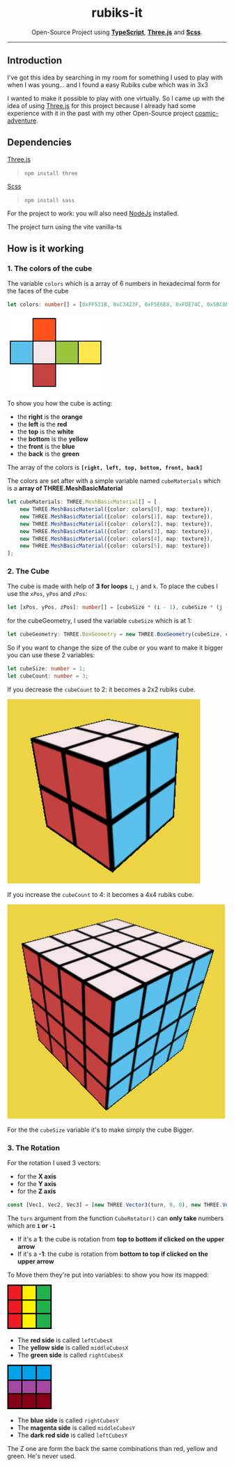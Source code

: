 <h1 align="center">rubiks-it</h1>

<p align="center"> Open-Source Project using <b><a href="https://www.typescriptlang.org/">TypeScript</a></b>, <b><a href="https://threejs.org/docs/index.html#manual/en/introduction/Creating-a-scene)">Three.js</a></b> and <b><a href="https://sass-lang.com/">Scss</a></b>.</p>

<hr/>

## Introduction

I've got this idea by searching in my room for something I used to play with when I was young... and I found a easy Rubiks cube which was in 3x3

I wanted to make it possible to play with one virtually. So I came up with the idea of using [Three.js](https://threejs.org/docs/index.html#manual/en/introduction/Creating-a-scene) for this project because I already had some experience with it in the past with my other Open-Source project [cosmic-adventure](https://github.com/LelouchFR/cosmic-adventure).


## Dependencies

[Three.js](https://threejs.org/docs/index.html#manual/en/introduction/Creating-a-scene)
> `npm install three`

[Scss](https://sass-lang.com/)
> `npm install sass`

For the project to work: you will also need [NodeJs](https://nodejs.org/en) installed.

The project turn using the vite vanilla-ts

## How is it working

### 1. The colors of the cube

The variable `colors` which is a array of 6 numbers in hexadecimal form for the faces of the cube
```ts
let colors: number[] = [0xFF521B, 0xC3423F, 0xF5E6E8, 0xFDE74C, 0x5BC0EB, 0x9BC53D];
```
![](readme_imgs/2d_Cube.png)

To show you how the cube is acting:
-  the **right** is the **orange**
-  the **left** is the **red**
-  the **top** is the **white**
-  the **bottom** is the **yellow**
-  the **front** is the **blue**
-  the **back** is the **green**

The array of the colors is **`[right, left, top, bottom, front, back]`**

The colors are set after with a simple variable named `cubeMaterials` which is a **array of THREE.MeshBasicMaterial**
```ts
let cubeMaterials: THREE.MeshBasicMaterial[] = [
    new THREE.MeshBasicMaterial({color: colors[0], map: texture}),
    new THREE.MeshBasicMaterial({color: colors[1], map: texture}),
    new THREE.MeshBasicMaterial({color: colors[2], map: texture}),
    new THREE.MeshBasicMaterial({color: colors[3], map: texture}),
    new THREE.MeshBasicMaterial({color: colors[4], map: texture}),
    new THREE.MeshBasicMaterial({color: colors[5], map: texture})
];
```

### 2. The Cube

The cube is made with help of **3 for loops** `i`, `j` and `k`. To place the cubes I use the `xPos`, `yPos` and `zPos`:
```ts
let [xPos, yPos, zPos]: number[] = [cubeSize * (i - 1), cubeSize * (j - 1), cubeSize * (k - 1)];
```
for the cubeGeometry, I used the variable `cubeSize` which is at 1:
```ts
let cubeGeometry: THREE.BoxGeometry = new THREE.BoxGeometry(cubeSize, cubeSize, cubeSize);
```
So if you want to change the size of the cube or you want to make it bigger you can use these 2 variables:
```ts
let cubeSize: number = 1;
let cubeCount: number = 3;
```
If you decrease the `cubeCount` to 2: it becomes a 2x2 rubiks cube.

![](readme_imgs/2x2Cube.png)

If you increase the `cubeCount` to 4: it becomes a 4x4 rubiks cube.

![](readme_imgs/4x4Cube.png)

For the the `cubeSize` variable it's to make simply the cube Bigger.


### 3. The Rotation

For the rotation I used 3 vectors:
- for the **X axis**
- for the **Y axis**
- for the **Z axis**

```ts
const [Vec1, Vec2, Vec3] = [new THREE.Vector3(turn, 0, 0), new THREE.Vector3(0, turn, 0), new THREE.Vector3(0, 0, turn)];
```
The `turn` argument from the function `CubeRotator()` can **only take** numbers which are **`1` or `-1`**

- If it's a **1**: the cube is rotation from **top to bottom if clicked on the upper arrow**
- If it's a **-1**: the cube is rotation from **bottom to top if clicked on the upper arrow**

To Move them they're put into variables: to show you how its mapped:

![](readme_imgs/2d_FaceX.png)

- The **red side** is called `leftCubesX`
- The **yellow side** is called `middleCubesX`
- The **green side** is called `rightCubesX`

![](readme_imgs/2d_FaceY.png)

- The **blue side** is called `rightCubesY`
- The **magenta side** is called `middleCubesY`
- The **dark red side** is called `leftCubesY`

The Z one are form the back the same combinations than red, yellow and green. He's never used.